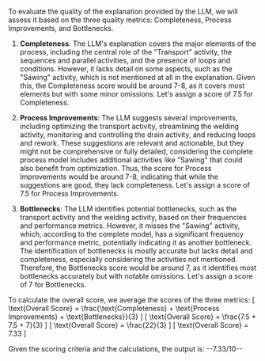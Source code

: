 To evaluate the quality of the explanation provided by the LLM, we will assess it based on the three quality metrics: Completeness, Process Improvements, and Bottlenecks.

1. **Completeness**: The LLM's explanation covers the major elements of the process, including the central role of the "Transport" activity, the sequences and parallel activities, and the presence of loops and conditions. However, it lacks detail on some aspects, such as the "Sawing" activity, which is not mentioned at all in the explanation. Given this, the Completeness score would be around 7-8, as it covers most elements but with some minor omissions. Let's assign a score of 7.5 for Completeness.

2. **Process Improvements**: The LLM suggests several improvements, including optimizing the transport activity, streamlining the welding activity, monitoring and controlling the drain activity, and reducing loops and rework. These suggestions are relevant and actionable, but they might not be comprehensive or fully detailed, considering the complete process model includes additional activities like "Sawing" that could also benefit from optimization. Thus, the score for Process Improvements would be around 7-8, indicating that while the suggestions are good, they lack completeness. Let's assign a score of 7.5 for Process Improvements.

3. **Bottlenecks**: The LLM identifies potential bottlenecks, such as the transport activity and the welding activity, based on their frequencies and performance metrics. However, it misses the "Sawing" activity, which, according to the complete model, has a significant frequency and performance metric, potentially indicating it as another bottleneck. The identification of bottlenecks is mostly accurate but lacks detail and completeness, especially considering the activities not mentioned. Therefore, the Bottlenecks score would be around 7, as it identifies most bottlenecks accurately but with notable omissions. Let's assign a score of 7 for Bottlenecks.

To calculate the overall score, we average the scores of the three metrics:
\[ \text{Overall Score} = \frac{\text{Completeness} + \text{Process Improvements} + \text{Bottlenecks}}{3} \]
\[ \text{Overall Score} = \frac{7.5 + 7.5 + 7}{3} \]
\[ \text{Overall Score} = \frac{22}{3} \]
\[ \text{Overall Score} = 7.33 \]

Given the scoring criteria and the calculations, the output is:
--7.33/10--
